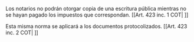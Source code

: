 Los notarios no podrán otorgar copia de una escritura pública mientras no se hayan pagado los impuestos que correspondan. [[Art. 423 inc. 1 COT| ]]

Esta misma norma se aplicará a los documentos protocolizados. [[Art. 423 inc. 2 COT| ]]